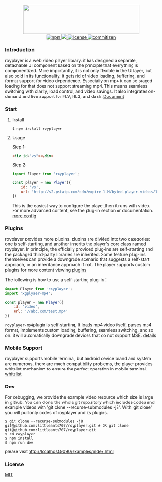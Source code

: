 <div align="center">
    <img src="https://raw.githubusercontent.com/littleants707/royplayer/master/royplayer.png" width="384" height="96">
</div>
<div align="center">
    <a href="https://www.npmjs.com/package/royplayer" target="_blank">
        <img src="https://img.shields.io/npm/v/royplayer.svg" alt="npm">
    </a>
    <a href="https://www.npmjs.com/package/royplayer">
        <img src="https://img.shields.io/npm/dm/xgplaer.svg" alg="download">
    </a>
    <a href="https://www.npmjs.com/package/royplayer" target="_blank">
        <img src="https://img.shields.io/npm/l/royplayer.svg" alt="license">
    </a>
    <a href="http://commitizen.github.io/cz-cli/">
        <img src="https://img.shields.io/badge/commitizen-friendly-brightgreen.svg" alt="commitizen">
    </a>
</div>


### Introduction

royplayer is a web video player library. it has designed a separate, detachable UI component based on the principle that everything is componentized. More importantly, it is not only flexible in the UI layer, but also bold in its functionality: it gets rid of video loading, buffering, and format support for video dependence. Especially on mp4
it can be staged loading for that does not support streaming mp4. This means seamless switching with clarity, load control, and video savings. It also integrates on-demand and live support for FLV, HLS, and dash. [Document](http://h5player.littleants707.com/)

### Start

1. Install

    ```
    $ npm install royplayer
    ```

2. Usage

    Step 1:

    ```html
    <div id="vs"></div>
    ```
    Step 2:

    ```js
    import Player from 'royplayer';

    const player = new Player({
        id: 'vs',
        url: 'http://s2.pstatp.com/cdn/expire-1-M/byted-player-videos/1.0.0/royplayer-demo.mp4'
    })
    ```

    This is the easiest way to configure the player,then it runs with video. For more advanced content, see the plug-in section or documentation. [more config](http://h5player.littleants707.com/config.html)




### Plugins

royplayer provides more plugins, plugins are divided into two categories: one is self-starting, and another inherits the player's core class named royplayer. In principle, the officially provided plug-ins are self-starting and the packaged third-party libraries are inherited. Some feature plug-ins themselves can provide a downgrade scenario that suggests a self-start approach, or an inheritance approach if not. The player supports custom plugins for more content viewing [plugins](http://h5player.littleants707.com/)

The following is how to use a self-starting plug-in：

```js
import Player from 'royplayer';
import 'xgplyaer-mp4';

const player = new Player({
    id: 'video',
    url: '//abc.com/test.mp4'
})
```

<code>royplayer-mp4</code>plugin is self-starting, It loads mp4 video itself, parses mp4 format, implements custom loading, buffering, seamless switching, and so on. it will automatically downgrade devices that do not support [MSE](https://www.w3.org/TR/media-source/). [details](http://h5player.littleants707.com/plugins/#royplayer-mp4)



### Mobile Support

royplayer supports mobile terminal, but android device brand and system are numerous, there are much compatibility problems, the player provides whitelist mechanism to ensure the perfect operation in mobile terminal. [whitelist](http://h5player.littleants707.com/config/#%E7%99%BD%E5%90%8D%E5%8D%95)



### Dev

For debugging, we provide the example video resource which size is large in github. You can clone the whole git repository which includes codes and example videos with 'git clone --recurse-submodules -j8'. With 'git clone' you will pull only codes of royplayer and its plugins.

```
$ git clone --recurse-submodules -j8 git@github.com:littleants707/royplayer.git # OR git clone git@github.com:littleants707/royplayer.git
$ cd royplayer
$ npm install
$ npm run dev
```

please visit [http://localhost:9090/examples/index.html](http://localhost:9090/examples/index.html)


### License

[MIT](http://opensource.org/licenses/MIT)
